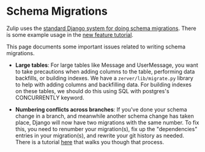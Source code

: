 # Schema Migrations

Zulip uses the [standard Django system for doing schema
migrations](https://docs.djangoproject.com/en/1.8/topics/migrations/).
There is some example usage in the [new feature
tutorial](new-feature-tutorial.html).

This page documents some important issues related to writing schema
migrations.

* **Large tables**: For large tables like Message and UserMessage, you
  want to take precautions when adding columns to the table,
  performing data backfills, or building indexes. We have a
  `zerver/lib/migrate.py` library to help with adding columns and
  backfilling data. For building indexes on these tables, we should do
  this using SQL with postgres's CONCURRENTLY keyword.

* **Numbering conflicts across branches**: If you've done your schema
  change in a branch, and meanwhile another schema change has taken
  place, Django will now have two migrations with the same number. To
  fix this, you need to renumber your migration(s), fix up
  the "dependencies" entries in your migration(s), and rewrite your
  git history as needed.  There is a tutorial
  [here](migration-renumbering.html) that walks you though that
  process.
